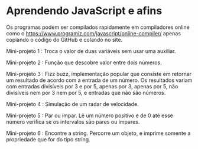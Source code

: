 # Aprendendo JavaScript e afins
Os programas podem ser compilados rapidamente em compiladores online como o https://www.programiz.com/javascript/online-compiler/ apenas copiando o código do GitHub e colando no site.

Mini-projeto 1 : Troca o valor de duas variáveis sem usar uma auxiliar.

Mini-projeto 2 : Função que descobre valor entre dois números.

Mini-projeto 3 : Fizz buzz, implementação popular que consiste em retornar um resultado de acordo com a entrada de um número. Os resultados variam com entradas divisíveis por 3 e por 5, apenas por 3, apenas por 5, não divisíveis nem por 3 nem por 5, e entradas que não são números.

Mini-projeto 4 : Simulação de um radar de velocidade.

Mini-projeto 5 : Par ou ímpar. Lê um número positivo e de 0 até esse número verifica se os intervalos são pares ou ímpares.

Mini-projeto 6 : Encontre a string. Percorre um objeto, e imprime somente a propriedade que for do tipo string.